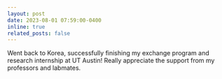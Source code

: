 ```yaml
---
layout: post
date: 2023-08-01 07:59:00-0400
inline: true
related_posts: false
---
```


Went back to Korea, successfully finishing my exchange program and research internship at UT Austin! Really appreciate the support from my professors and labmates.